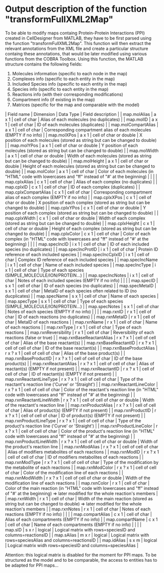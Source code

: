 # Output description of the function "transformFullXML2Map"

To be able to modify maps containg Protein-Protein Interactions (PPI)
created in CellDesigner from MATLAB, they have to be first parsed using the
function "transformFullXML2Map".
This function will then extract the relevant annotations from the XML file
and create a particular structure containg these annotations, that would
be later modified using various functions from the COBRA Toolbox.
Using this function, the MATLAB structure contains the following fields:

1. Molecules information (specific to each node in the map)
2. Complexes info (specific to each entity in the map)
3. Included Species info (specific to each entity in the map)
4. Species info (specific to each entity in the map)
5. Reactions info (with their corresponding modifications)
6. Compartment info (if existing in the map)
7. Matrices (specific for the map and comparable with the model)

| Field name | Dimension | Data Type | Field description |
| map.molAlias | a x 1 | cell of char | Alias of each molecules (no duplicates) |
| map.molID | a x 1 | cell of char | ID of each molecules (duplicates) |
| map.molCompartAlias | a x 1 | cell of char | Corresponding compartment alias of each molecules (EMPTY if no info) |
| map.molXPos | a x 1 | cell of char or double | X position of each molecules (stored as string but can be changed to double) |
| map.molYPos | a x 1 | cell of char or double | Y position of each molecules (stored as string but can be changed to double) |
| map.molWidth | a x 1 | cell of char or double | Width of each molecules (stored as string but can be changed to double) |
| map.molHeight | a x 1 | cell of char or double | Height of each molecules (stored as string but can be changed to double) |
| map.molColor | a x 1 | cell of char | Color of each molecules (in "HTML" code with lowercases and "ff" instead of "#' at the beginning) |
| |
| map.cplxAlias | c x 1 | cell of char | Alias of each complex (no duplicates) |
| map.cplxID | c x 1 | cell of char | ID of each complex (duplicates) |
| map.cplxCompartAlias | c x 1 | cell of char | Corresponding compartment alias of each complex (EMPTY if no info) |
| map.cplxXPos | c x 1 | cell of char or double | X position of each complex (stored as string but can be changed to double) |
| map.cplxYPos | c x 1 | cell of char or double | Y position of each complex (stored as string but can be changed to double) |
| map.cplxWidth | c x 1 | cell of char or double | Width of each complex (stored as string but can be changed to double) |
| map.cplxHeight | c x 1 | cell of char or double | Height of each complex (stored as string but can be changed to double) |
| map.cplxColor | c x 1 | cell of char | Color of each complex (in "HTML" code with lowercases and "ff" instead of "#' at the beginning) |
| |
| map.specIncID | i x 1 | cell of char | ID of each included species (no duplicates) |
| map.specIncProtID | i x 1 | cell of char | Protein ID reference of each included species |
| map.specIncCplxID | i x 1 | cell of char | Complex ID reference of each included species |
| map.specIncName | i x 1 | cell of char | Name of each included species |
| map.specIncType | i x 1 | cell of char | Type of each species (SIMPLE_MOLECULE/ION/PROTEIN...) |
| map.specIncNotes | i x 1 | cell of char | Notes of each included species (EMPTY if no info) |
| |
| map.specID | s x 1 | cell of char | ID of each species (no duplicates) |
| map.specMetaID | s x 1 | cell of char | MetaID of each species often related to ID (no ducplicates) |
| map.specName | s x 1 | cell of char | Name of each species |
| map.specType | s x 1 | cell of char | Type of each species (SIMPLE_MOLECULE/ION/PROTEIN...) |
| map.specNotes | s x 1 | cell of char | Notes of each species (EMPTY if no info) |
| |
| map.rxnID | r x 1 | cell of char | ID of each reactions (no duplicates) |
| map.rxnMetaID | r x 1 | cell of char | MetaID of each reactions |
| map.rxnName | r x 1 | cell of char | Name of each reactions |
| map.rxnType | r x 1 | cell of char | Type of each reactions |
| map.rxnReversibility | r x 1 | cell of char | Reversibility of each reactions (false or true) |
| map.rxnBaseReactantAlias | r x ? x 1 | cell of cell of char | Alias of the base reactant(s) |
| map.rxnBaseReactantID | r x ? x 1 | cell of cell of char | ID of the base reactant(s) |
| map.rxnBaseProductAlias | r x ? x 1 | cell of cell of char | Alias of the base product(s) |
| map.rxnBaseProductID | r x ? x 1 | cell of cell of char | ID of the base product(s) |
| map.rxnReactantAlias | r x ? x 1 | cell of cell of char | Alias of reactant(s) (EMPTY if not present) |
| map.rxnReactantID | r x ? x 1 | cell of cell of char | ID of reactant(s) (EMPTY if not present) |
| map.rxnReactantLineType | r x ? x 1 | cell of cell of char | Type of the reactant's reaction line ('Curve' or 'Straight') |
| map.rxnReactantLineColor | r x ? x 1 | cell of cell of char | Color of the reactant's reaction line (in "HTML" code with lowercases and "ff" instead of "#' at the beginning) |
| map.rxnReactantLineWidth | r x ? x 1 | cell of cell of char or double | Width of the reactant's reaction line |
| map.rxnProductAlias | r x ? x 1 | cell of cell of char | Alias of product(s) (EMPTY if not present) |
| map.rxnProductID | r x ? x 1 | cell of cell of char | ID of product(s) (EMPTY if not present) |
| map.rxnProductLineType | r x ? x 1 | cell of cell of char | Type of the product's reaction line ('Curve' or 'Straight') |
| map.rxnProductLineColor | r x ? x 1 | cell of cell of char | Color of the product's reaction line (in "HTML" code with lowercases and "ff" instead of "#' at the beginning) |
| map.rxnProductLineWidth | r x ? x 1 | cell of cell of char or double | Width of the product's reaction line |
| map.rxnModAlias | r x ? x 1 | cell of cell of char | Alias of modifiers metabolites of each reactions |
| map.rxnModID | r x ? x 1 | cell of cell of char | ID of modifiers metabolites of each reactions |
| map.rxnModType | r x ? x 1 | cell of cell of char | Type of the modification by the metabolite of each reactions |
| map.rxnModColor | r x ? x 1 | cell of cell of char | Color of the modification line of each reactions |
| map.rxnModWidth | r x ? x 1 | cell of cell of char or double | Width of the modification line of each reactions |
| map.rxnColor | r x 1 | cell of char | Color of the main reaction (in "HTML" code with lowercases and "ff" instead of "#' at the beginning) => later modified for the whole reaction's members |
| map.rxnWidth | r x 1 | cell of char | Width of the main reaction (stored as string but can be changed to double) => later modified for the whole reaction's members |
| map.rxnNotes | r x 1 | cell of char | Notes of each reactions (EMPTY if no info) |
| |
| map.compartAlias | c x 1 | cell of char | Alias of each compartments (EMPTY if no info) |
| map.compartName | c x 1 | cell of char | Name of each compartments (EMPTY if no info) |
| |
| map.sID | s x r | logical | Logical matrix with rows=speciesID and columns=reactionsID |
| map.sAlias | m x r | logical | Logical matrix with rows=speciesAlias and columns=reactionsID |
| map.idAlias | s x m | logical | Logical matrix widh rows=speciesID and columns=speciesAlias |


Attention: this logical matrix is disabled for the moment for PPI maps.
To be structured as the model and to be comparable, the access to entities has
to be adapted for PPI maps...

